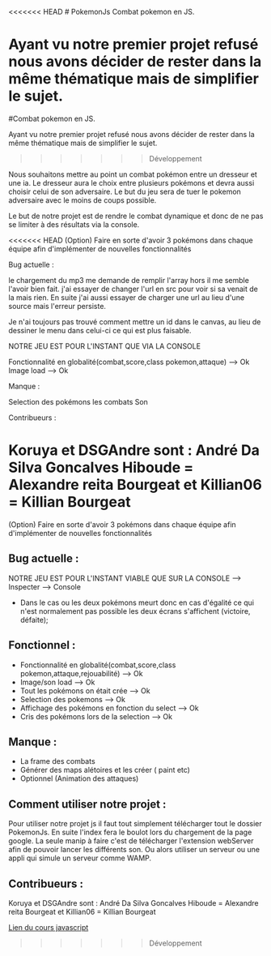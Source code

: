 <<<<<<< HEAD
﻿# PokemonJs
Combat pokemon en JS.

Ayant vu notre premier projet refusé nous avons décider de rester dans la même thématique mais de simplifier le sujet. 
=======
﻿#Combat pokemon en JS.

Ayant vu notre premier projet refusé nous avons décider de rester dans la même thématique mais de simplifier le sujet.
>>>>>>> Développement

Nous souhaitons mettre au point un combat pokémon entre un dresseur et une ia. Le dresseur aura le choix entre plusieurs pokémons et devra aussi choisir celui de son adversaire. Le but du jeu sera de tuer le pokemon adversaire avec le moins de coups possible.

Le but de notre projet est de rendre le combat dynamique et donc de ne pas se limiter à des résultats via la console.

<<<<<<< HEAD
(Option) Faire en sorte d'avoir 3 pokémons dans chaque équipe afin d'implémenter de nouvelles fonctionnalités 

Bug actuelle : 

le chargement du mp3 me demande de remplir l'array hors il me semble l'avoir bien fait. j'ai essayer de changer l'url en src pour voir si sa venait de la mais rien. En suite j'ai aussi essayer de charger une url au lieu d'une source mais l'erreur persiste. 

Je n'ai toujours pas trouvé comment mettre un id dans le canvas, au lieu de dessiner le menu dans celui-ci ce qui est plus faisable.

NOTRE JEU EST POUR L'INSTANT QUE VIA LA CONSOLE

Fonctionnalité en globalité(combat,score,class pokemon,attaque) --> Ok
Image load --> Ok 

Manque : 

Selection des pokémons
les combats
Son 

Contribueurs : 

Koruya et DSGAndre sont : André Da Silva Goncalves
Hiboude = Alexandre reita 
Bourgeat et Killian06 =  Killian Bourgeat
=======
(Option) Faire en sorte d'avoir 3 pokémons dans chaque équipe afin d'implémenter de nouvelles fonctionnalités

## Bug actuelle :

NOTRE JEU EST POUR L'INSTANT VIABLE QUE SUR LA CONSOLE --> Inspecter --> Console 

- Dans le cas ou les deux pokémons meurt donc en cas d'égalité ce qui n'est normalement pas possible les deux écrans s'affichent (victoire, défaite);

## Fonctionnel :

- Fonctionnalité en globalité(combat,score,class pokemon,attaque,rejouabilité) --> Ok 
- Image/son load --> Ok 
- Tout les pokémons on était crée --> Ok
- Selection des pokemons --> Ok
- Affichage des pokémons en fonction du select --> Ok           
- Cris des pokémons lors de la selection --> Ok

## Manque :

- La frame des combats
- Générer des maps alétoires et les créer ( paint etc)
- Optionnel (Animation des attaques)

## Comment utiliser notre projet :

Pour utiliser notre projet js il faut tout simplement télécharger tout le dossier PokemonJs. En suite l'index fera le boulot lors du chargement de la page google. 
La seule manip à faire c'est de télécharger l'extension webServer afin de pouvoir lancer les différents son. 
Ou alors utiliser un serveur ou une appli qui simule un serveur comme WAMP.

## Contribueurs :

Koruya et DSGAndre sont : André Da Silva Goncalves 
Hiboude = Alexandre reita 
Bourgeat et Killian06 = Killian Bourgeat

[Lien du cours javascript](http://miageprojet2.unice.fr/Intranet_de_Michel_Buffa/L3_Miage_%3a_technos_Web_et_gestion_de_projet_open_source)
>>>>>>> Développement

